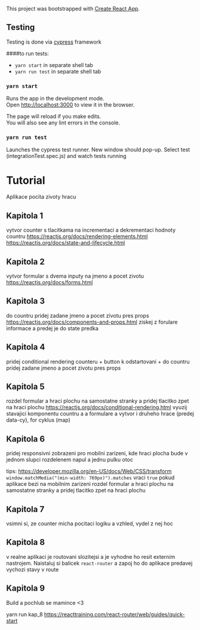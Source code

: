 This project was bootstrapped with [Create React App](https://github.com/facebook/create-react-app).

## Testing

Testing is done via [cypress](https://www.cypress.io) framework

####to run tests:
* `yarn start` in separate shell tab
* `yarn run test` in separate shell tab

### `yarn start`

Runs the app in the development mode.<br>
Open [http://localhost:3000](http://localhost:3000) to view it in the browser.

The page will reload if you make edits.<br>
You will also see any lint errors in the console.

### `yarn run test`

Launches the cypress test runner. New window should pop-up. Select test (integrationTest.spec.js) and watch tests running<br>

# Tutorial
Aplikace pocita zivoty hracu
## Kapitola 1
vytvor counter s tlacitkama na incrementaci a dekrementaci hodnoty countru
https://reactjs.org/docs/rendering-elements.html
https://reactjs.org/docs/state-and-lifecycle.html
## Kapitola 2
vytvor formular s dvema inputy na jmeno a pocet zivotu 
https://reactjs.org/docs/forms.html
## Kapitola 3
do countru pridej zadane jmeno a pocet zivotu pres props
https://reactjs.org/docs/components-and-props.html
ziskej z forulare informace a predej je do state predka
## Kapitola 4
pridej conditional rendering counteru + button k odstartovani + do countru pridej zadane jmeno a pocet zivotu pres props
## Kapitola 5
rozdel formular a hraci plochu na samostatne stranky a pridej tlacitko zpet na hraci plochu
https://reactjs.org/docs/conditional-rendering.html
vyuzij stavajici komponentu countru a a formulare a vytvor i druheho hrace (predej data-cy), for cyklus (map)
## Kapitola 6
pridej responsivni zobrazeni pro mobilni zarizeni, kde hraci plocha bude v jednom slupci rozdelenem napul a jednu pulku otoc

tips: 
https://developer.mozilla.org/en-US/docs/Web/CSS/transform
`window.matchMedia("(min-width: 769px)").matches` vraci `true` pokud aplikace bezi na mobilnim zarizeni
rozdel formular a hraci plochu na samostatne stranky a pridej tlacitko zpet na hraci plochu
## Kapitola 7
vsimni si, ze counter micha pocitaci logiku a vzhled, vydel z nej hoc
## Kapitola 8
v realne aplikaci je routovani slozitejsi a je vyhodne ho resit externim nastrojem. Naistaluj si balicek `react-router` a zapoj ho do aplikace
predavej vychozi stavy v route
## Kapitola 9
Build a pochlub se mamince <3

yarn run kap_8 
https://reacttraining.com/react-router/web/guides/quick-start
